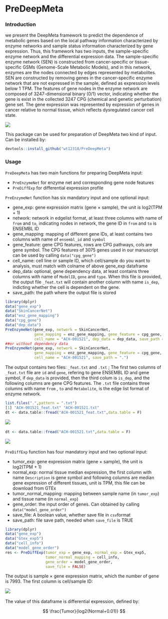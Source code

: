 # PreDeepMeta

### Introduction

we present the DeepMeta framework to predict the dependence of metabolic genes based on the local pathway information characterized by enzyme networks and sample status information characterized by gene expression. Thus, this framework has two inputs, the sample-specific enzyme network and the differential expression data. The sample-specific enzyme network (SEN) is constructed from cancer-specific or tissue-specific GSMs (Genome-Scale Metabolic Models), and in this network, enzymes are the nodes connected by edges represented by metabolites. SEN are constructed by removing genes in the cancer-specific enzyme network that are not expressed in the sample, defined as expression levels below 1 TPM. The features of gene nodes in the enzyme network are composed of 3247-dimensional binary (0/1) vector, indicating whether the gene is exist in the collected 3247 CPG (chemical and genetic perturbation) gene set. The gene expression was represented by expression of genes in cancer relative to normal tissue, which reflects dysregulated cancer cell state.

![](https://picgo-wutao.oss-cn-shanghai.aliyuncs.com/undefined%E5%9B%BE%E7%89%8711-20240111152705-7zwvtug.png)

This package can be used for preparation of DeepMeta two kind of input. Can be installed by:

```r
devtools::install_github("wt12318/PreDeepMeta")
```

### Usage

`PreDeepMeta`​ has two main functions for preparing DeepMeta input:

* `PreEnzymeNet`​ for enzyme net and corresponding gene node features
* `PreDiffExp`​ for differential expression profile

`PreEnzymeNet`​ function has six mandatory input and one optional input:

* gene_exp: gene expression matrix (gene × sample), the unit is log2(TPM + 1)
* network: network in edgelist format, at least three columns with name of `from`​ and `to`​, indicating nodes in network, the gene ID in `from`​ and `to`​ is ENSEMBL ID
* gene_mapping: mapping of different gene IDs, at least contains two columns with name of `ensembl_id`​ and `symbol`​
* gene_feature: gene CPG features, rows are CPG pathways, cols are gene symbol. The CPG features of 3075 genes used in our manuscript can be used by calling `data("cpg_gene")`​
* cell_name: cell line or sample ID, which cell/sample do you want to analysis, must match with colname of above gene_exp dataframe
* dep_data: optional, gene dependency data, at least contains three columns with name of `ModelID`​, `gene`​ and `type`​. When this file is provided, the output file `_feat.txt`​ will contain another column with name `is_dep`​, indicting whether the cell is dependent on the gene.
* save_path: the path where the output file is stored

```R
library(dplyr)
data("gene_exp")
data("SkinCancerNet")
data("enz_gene_mapping")
data("cpg_gene")
data("dep_data")
PreEnzymeNet(gene_exp, network = SkinCancerNet,
			 gene_mapping = enz_gene_mapping, gene_feature = cpg_gene,
	 		 cell_name = "ACH-001521", dep_data = dep_data, save_path = ".")
##or without dependency data
PreEnzymeNet(gene_exp, network = SkinCancerNet,
			 gene_mapping = enz_gene_mapping, gene_feature = cpg_gene,
			 cell_name = "ACH-001521", save_path = ".")
```

The output contains two files: `_feat.txt`​ and `.txt`​ ; The first two columns of `_feat.txt`​ file are `id`​ and `gene`​, refering to gene ENSEMBL ID and gene symbol, if `dep_data`​ is provided, then the third colum is `is_dep`​, and the following columns are gene CPG features.  The `.txt`​ file contains three columns with name `from`​ , `to`​ and `Metabolite`​, is the edge list format of enzyme network. 

```R
list.files(".",pattern = ".txt")
[1] "ACH-001521_feat.txt" "ACH-001521.txt" 
dt <- data.table::fread("ACH-001521_feat.txt",data.table = F)
```

![](https://picgo-wutao.oss-cn-shanghai.aliyuncs.com/undefinedimage-20240111163157-83vj6jz.png)​

```R
dt <- data.table::fread("ACH-001521.txt",data.table = F)
```

![](https://picgo-wutao.oss-cn-shanghai.aliyuncs.com/undefinedimage-20240111163224-ky5k3qk.png)​

`PreDiffExp`​ function has four mandatory input and two optional input:

* tumor_exp: gene expression matrix (gene × sample), the unit is log2(TPM + 1)
* normal_exp: normal tissue median expression, the first column with name `Description`​ is gene symbol and following columns are median gene expression of different tissues, unit is TPM, this file can be download from GTEx
* tumor_normal_mapping: mapping between sample name (in `tumor_exp`​) and tissue name (in `normal_exp`​)
* gene_order: the input order of genes. Can obtained by calling `data("model_gene_order")`​
* save_file: A boolean value, whether save file in `csv`​ format
* save_path: file save path, needed when `save_file`​ is TRUE

```R
library(dplyr)
data("gene_exp")
data("Gtex_exp5")
data("cell_info")
data("model_gene_order")
res <- PreDiffExp(tumor_exp = gene_exp, normal_exp = Gtex_exp5,
                  tumor_normal_mapping = cell_info,
                  gene_order = model_gene_order,
                  save_file = FALSE)
```

The output is sample × gene expression matrix, which the number of gene is 7993. The first column is cell/sample ID:

![](https://picgo-wutao.oss-cn-shanghai.aliyuncs.com/undefinedimage-20240111164409-yov9gya.png)​

The value of this dataframe is differential expression, defined by:

$$
\frac{Tumor}{log2(Normal+0.01)}
$$

‍
